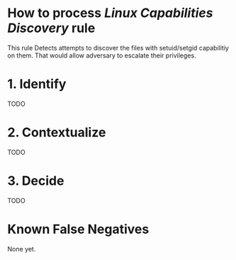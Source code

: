 # How to process *Linux Capabilities Discovery* rule
This rule Detects attempts to discover the files with setuid/setgid capabilitiy on them. That would allow adversary to escalate their privileges.

# 1. Identify
TODO

# 2. Contextualize
TODO

# 3. Decide
TODO

# Known False Negatives
None yet.

